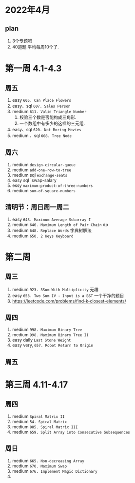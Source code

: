 # 2022年4月

## plan

1. 3个专题吧
2. 40道题.平均每周10个了.

# 第一周 4.1-4.3

## 周五

1. easy `605. Can Place Flowers`
2. easy、sql `607. Sales Person`
3. medium `611. Valid Triangle Number`
    1. 校验三个数是否能构成三角形.
    2. 一个数组中有多少的这样的三元组.
4. easy、sql `620. Not Boring Movies`
5. medium 、sql `608. Tree Node`

## 周六

1. medium `design-circular-queue`
2. medium `add-one-row-to-tree`
3. medium sql `exchange-seats`
4. easy sql `swap-salary
5. essy `maximum-product-of-three-numbers`
6. medium `sum-of-square-numbers`

## 清明节：周日周一周二

1. easy `643. Maximum Average Subarray I`
2. medium `646. Maximum Length of Pair Chain` dp
3. medium `648. Replace Words` 字典树解法
4. medium `650. 2 Keys Keyboard`


# 第二周
## 周三
1. medium `923. 3Sum With Multiplicity` 无趣
2. easy `653. Two Sum IV - Input is a BST` 一个干净的题目
5. https://leetcode.com/problems/find-k-closest-elements/

## 周四
1. medium `998. Maximum Binary Tree`
2. medium `998. Maximum Binary Tree II`
3. easy daily `Last Stone Weight`
4. easy very, `657. Robot Return to Origin`


## 周五


# 第三周 4.11-4.17
## 周四
1. medium `Spiral Matrix II`
2. medium `54. Spiral Matrix`
3. medium `885. Spiral Matrix III` 
4. medium `659. Split Array into Consecutive Subsequences`

## 周日
1. medium `665. Non-decreasing Array`
2. medium `670. Maximum Swap`
3. medium `676. Implement Magic Dictionary`
4. 